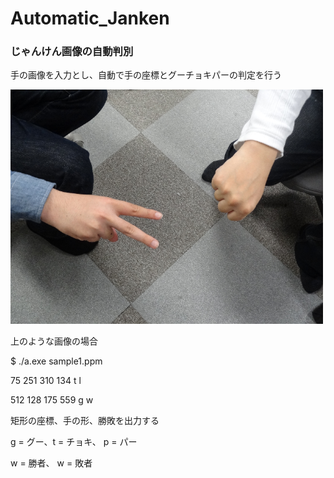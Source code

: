 # Automatic_Janken

### じゃんけん画像の自動判別

手の画像を入力とし、自動で手の座標とグーチョキパーの判定を行う

<img src="./sample1.png" width="500px">

上のような画像の場合

$ ./a.exe sample1.ppm

75 251 310 134 t l

512 128 175 559 g w

矩形の座標、手の形、勝敗を出力する

g = グー、t = チョキ、 p = パー

w = 勝者、 w = 敗者
